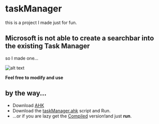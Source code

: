 # taskManager
this is a project I made just for fun.

## Microsoft is not able to create a searchbar into the existing Task Manager
so I made one...

![alt text](https://i.imgur.com/oEdbAFR.png "taskManager")

**Feel free to modify and use**

## by the way...
* Download [AHK](https://www.autohotkey.com/download/ahk-install.exe)
* Download the [taskManager.ahk](https://github.com/fenchai23/taskManager/blob/master/TaskManager.ahk) script and Run.
* ...or if you are lazy get the [Compiled](https://github.com/fenchai23/taskManager/blob/master/TaskManager.exe) version!and just **run**.
